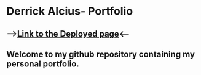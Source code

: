 # Derrick Alcius- Portfolio

## -->[Link to the Deployed page](https://thvt1guy.github.io/portfolio/)<--

## Welcome to my github repository containing my personal portfolio.